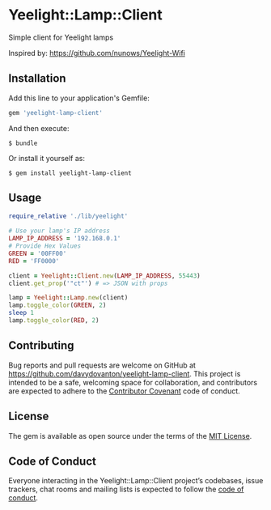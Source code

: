 # Yeelight::Lamp::Client

Simple client for Yeelight lamps

Inspired by:
https://github.com/nunows/Yeelight-Wifi

## Installation

Add this line to your application's Gemfile:

```ruby
gem 'yeelight-lamp-client'
```

And then execute:

    $ bundle

Or install it yourself as:

    $ gem install yeelight-lamp-client

## Usage

```ruby
require_relative './lib/yeelight'

# Use your lamp's IP address
LAMP_IP_ADDRESS = '192.168.0.1'
# Provide Hex Values
GREEN = '00FF00'
RED = 'FF0000'

client = Yeelight::Client.new(LAMP_IP_ADDRESS, 55443)
client.get_prop('"ct"') # => JSON with props

lamp = Yeelight::Lamp.new(client)
lamp.toggle_color(GREEN, 2)
sleep 1
lamp.toggle_color(RED, 2)
```

## Contributing

Bug reports and pull requests are welcome on GitHub at https://github.com/davydovanton/yeelight-lamp-client. This project is intended to be a safe, welcoming space for collaboration, and contributors are expected to adhere to the [Contributor Covenant](http://contributor-covenant.org) code of conduct.

## License

The gem is available as open source under the terms of the [MIT License](https://opensource.org/licenses/MIT).

## Code of Conduct

Everyone interacting in the Yeelight::Lamp::Client project’s codebases, issue trackers, chat rooms and mailing lists is expected to follow the [code of conduct](https://github.com/[USERNAME]/yeelight-lamp-client/blob/master/CODE_OF_CONDUCT.md).
